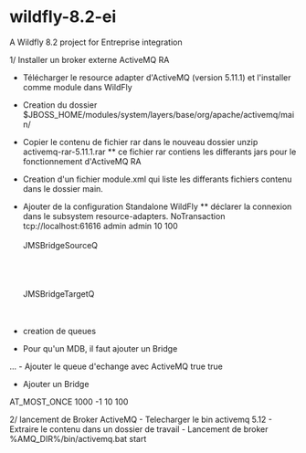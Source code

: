 # wildfly-8.2-ei
A Wildfly 8.2 project for Entreprise integration


1/ Installer un broker externe ActiveMQ RA

- Télécharger le resource adapter d'ActiveMQ (version 5.11.1) et l'installer comme module dans WildFly
- Creation du dossier $JBOSS_HOME/modules/system/layers/base/org/apache/activemq/main/
- Copier le contenu de fichier rar dans le nouveau dossier
	unzip activemq-rar-5.11.1.rar
	** ce fichier rar contiens les differants jars pour le fonctionnement d'ActiveMQ RA

- Creation d'un fichier module.xml qui liste les differants fichiers contenu dans le dossier main.

<module xmlns="urn:jboss:module:1.3" name="org.apache.activemq" slot="main" >
    <resources>
        <resource-root path="."/>
        <resource-root path="activemq-broker-5.11.1.jar"/>
        <resource-root path="activemq-client-5.11.1.jar"/>
        <resource-root path="activemq-jms-pool-5.11.1.jar"/>
        <resource-root path="activemq-kahadb-store-5.11.1.jar"/>
        <resource-root path="activemq-openwire-legacy-5.11.1.jar"/>
        <resource-root path="activemq-pool-5.11.1.jar"/>
        <resource-root path="activemq-protobuf-1.1.jar"/>
        <resource-root path="activemq-ra-5.11.1.jar"/>
        <resource-root path="activemq-spring-5.11.1.jar"/>
        <resource-root path="aopalliance-1.0.jar"/>
        <resource-root path="commons-pool-1.6.jar"/>
        <resource-root path="commons-logging-1.1.3.jar"/>
        <resource-root path="hawtbuf-1.11.jar"/>
        <resource-root path="spring-aop-3.2.11.RELEASE.jar"/>
        <resource-root path="spring-beans-3.2.11.RELEASE.jar"/>
        <resource-root path="spring-context-3.2.11.RELEASE.jar"/>
        <resource-root path="spring-core-3.2.11.RELEASE.jar"/>
        <resource-root path="spring-expression-3.2.11.RELEASE.jar"/>
        <resource-root path="xbean-spring-3.18.jar"/>
    </resources>
    <exports>
        <exclude path="org/springframework/**"/>
        <exclude path="org/apache/xbean/**"/>
        <exclude path="org/apache/commons/**"/>
        <exclude path="org/aopalliance/**"/>
        <exclude path="org/fusesource/**"/>
    </exports>
    <dependencies>
        <module name="javax.api"/>
        <module name="org.slf4j"/>
        <module name="javax.resource.api"/>
        <module name="javax.jms.api"/>
        <module name="javax.management.j2ee.api"/>
    </dependencies>
</module>
  
* Ajouter de la configuration Standalone WildFly
	** déclarer la connexion dans le subsystem resource-adapters.
	<subsystem xmlns="urn:jboss:domain:resource-adapters:2.0">
		    <resource-adapters>
		        <resource-adapter id="activemq-rar-5.11.1.rar">
		            <module slot="main" id="org.apache.activemq"/>
		            <transaction-support>NoTransaction</transaction-support>
		            <config-property name="ServerUrl">tcp://localhost:61616</config-property>
		            <config-property name="Password">admin</config-property>
		 						<config-property name="UserName">admin</config-property>
		            <connection-definitions>
		                <connection-definition class-name="org.apache.activemq.ra.ActiveMQManagedConnectionFactory" jndi-name="java:/AMQConnectionFactory" enabled="true" use-java-context="true" pool-name="AMQConnectionFactory">
		                <pool>
		                   <min-pool-size>10</min-pool-size>
		                   <max-pool-size>100</max-pool-size>
		                </pool>
		                </connection-definition>
		            </connection-definitions>
		            <admin-objects>
                        <admin-object class-name="org.apache.activemq.command.ActiveMQQueue" jndi-name="queue/JMSBridgeSourceQ" enabled="true" use-java-context="true" pool-name="source_queuet">  
                            <config-property name="PhysicalName">  
                                JMSBridgeSourceQ  
                            </config-property>  
                        </admin-object>  
 		                        <admin-object class-name="org.apache.activemq.command.ActiveMQQueue" jndi-name="queue/JMSBridgeTargetQ" enabled="true" use-java-context="true" pool-name="target_queue">  
		                            <config-property name="PhysicalName">  
		                                JMSBridgeTargetQ  
		                            </config-property>  
		                        </admin-object>   
		            </admin-objects>
		        </resource-adapter>
		    </resource-adapters>
		</subsystem>
		

- creation de queues

- Pour qu'un MDB, il faut ajouter un Bridge
<hornetq-server>
...
- Ajouter le queue d'echange avec ActiveMQ
	<jms-destinations>
		<jms-queue name="JMSBridgeSourceQueue">
		    <entry name=" java:/queue/JMSBridgeSourceQ "/>
		    <entry name="java:jboss/exported/jms/queue/JMSBridgeSourceQ "/>
		    <durable>true</durable>
		</jms-queue>
		<jms-queue name="JMSBridgeTargetQueue">
		    <entry name=" java:/queue/JMSBridgeTargetQ "/>
		    <entry name="java:jboss/exported/jms/queue/JMSBridgeTargetQ "/>
		    <durable>true</durable>
		</jms-queue>
	</jms-destinations>
</hornetq-server>

- Ajouter un Bridge
<jms-bridge name="myBridge">
      <source>
        <connection-factory name=" AMQConnectionFactory "/>
        <destination name=" queue/JMSBridgeSourceQ "/>
    </source>
    <target>
        <connection-factory name=" ConnectionFactory "/>
        <destination name=" queue/JMSBridgeTargetQ "/>
    </target>
    <quality-of-service>AT_MOST_ONCE</quality-of-service>
    <failure-retry-interval>1000</failure-retry-interval>
    <max-retries>-1</max-retries>
    <max-batch-size>10</max-batch-size>
    <max-batch-time>100</max-batch-time>
</jms-bridge> 


2/ lancement de Broker ActiveMQ
	- Telecharger le bin activemq 5.12
	- Extraire le contenu dans un dossier de travail
	- Lancement de broker  %AMQ_DIR%/bin/activemq.bat start
